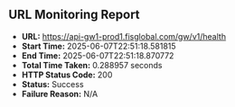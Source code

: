 ## URL Monitoring Report

- **URL:** https://api-gw1-prod1.fisglobal.com/gw/v1/health
- **Start Time:** 2025-06-07T22:51:18.581815
- **End Time:** 2025-06-07T22:51:18.870772
- **Total Time Taken:** 0.288957 seconds
- **HTTP Status Code:** 200
- **Status:** Success
- **Failure Reason:** N/A
